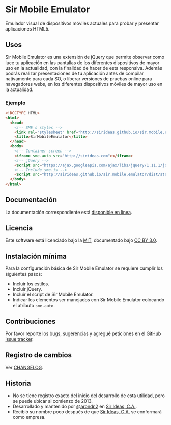 # Sir Mobile Emulator
Emulador visual de dispositivos móviles actuales para probar y presentar aplicaciones HTML5.

## Usos

Sir Mobile Emulator es una extensión de jQuery que permite observar como luce tu aplicación en las pantallas de los diferentes dispositivos de mayor uso en la actualidad, con la finalidad de hacer de esta responsiva. Además podrás realizar presentaciones de tu aplicación antes de compilar nativamente para cada SO, o liberar versiones de pruebas online para navegadores webs, en los diferentes dispositivos móviles de mayor uso en la actualidad.

### Ejemplo
```html
<!DOCTYPE HTML>
<html>
  <head>
    <!-- SME's styles -->
    <link rel="stylesheet" href="http://sirideas.github.io/sir.mobile.emulator/dist/stable/styles/sme.min.css"/>
    <title>SirMobileEmulator</title>
  </head>
  <body>
    <!-- Container screen -->
    <iframe sme-auto src="http://sirideas.com"></iframe>
    <!-- jQuery -->
    <script src="https://ajax.googleapis.com/ajax/libs/jquery/1.11.1/jquery.min.js"></script>
    <!-- Include sme.js -->
    <script src="http://sirideas.github.io/sir.mobile.emulator/dist/stable/scripts/sme.min.js"></script>
  </body>
</html>
```

## Documentación

La documentación correspondiente está [disponible en línea](http://sirideas.github.io/sir.mobile.emulator/).

## Licencia

Este software está licenciado bajo la [MIT](LICENSE), documentado bajo [CC BY 3.0](http://creativecommons.org/licenses/by/3.0/).

## Instalación mínima

Para la configuración básica de Sir Mobile Emulator se requiere cumplir los siguientes pasos:

* Incluir los estilos.
* Incluir jQuery.
* Incluir el script de Sìr Mobile Emulator.
* Indicar los elementos ser manejados con Sir Mobile Emulator colocando el atributo `sme-auto`.

## Contribuciones

Por favor reporte los bugs, sugerencias y agregué peticiones en el [GitHub issue tracker](https://github.com/SirIdeas/sir.mobile.emulator/issues).

## Registro de cambios

Ver [CHANGELOG](CHANGELOG.md).

## Historia
* No se tiene registro exacto del inicio del desarrollo de esta utilidad, pero se puede ubicar al comienzo de 2013.
* Desarrollado y mantenido por [@arondn2](http://twitter.com/arondn2) en [Sir Ideas, C.A.](http://sirideas.com/).
* Recibió su nombre poco después de que [Sir Ideas, C.A.](http://sirideas.com/) se conformará como empresa.
